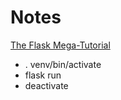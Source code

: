 # Notes
[The Flask Mega-Tutorial](https://blog.miguelgrinberg.com/post/the-flask-mega-tutorial-part-i-hello-world)
* . venv/bin/activate
* flask run
* deactivate
